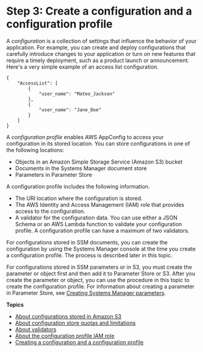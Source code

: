 # Step 3: Create a configuration and a configuration profile<a name="appconfig-creating-configuration-and-profile"></a>

A *configuration* is a collection of settings that influence the behavior of your application\. For example, you can create and deploy configurations that carefully introduce changes to your application or turn on new features that require a timely deployment, such as a product launch or announcement\. Here's a very simple example of an access list configuration\. 

```
{
    "AccessList": [
        {
            "user_name": "Mateo_Jackson"
        },
        {
            "user_name": "Jane_Doe"
        }
    ]
}
```

A *configuration profile* enables AWS AppConfig to access your configuration in its stored location\. You can store configurations in one of the following locations:
+ Objects in an Amazon Simple Storage Service \(Amazon S3\) bucket
+ Documents in the Systems Manager document store
+ Parameters in Parameter Store

A configuration profile includes the following information\.
+ The URI location where the configuration is stored\. 
+ The AWS Identity and Access Management \(IAM\) role that provides access to the configuration\.
+ A validator for the configuration data\. You can use either a JSON Schema or an AWS Lambda function to validate your configuration profile\. A configuration profile can have a maximum of two validators\.

For configurations stored in SSM documents, you can create the configuration by using the Systems Manager console at the time you create a configuration profile\. The process is described later in this topic\. 

For configurations stored in SSM parameters or in S3, you must create the parameter or object first and then add it to Parameter Store or S3\. After you create the parameter or object, you can use the procedure in this topic to create the configuration profile\. For information about creating a parameter in Parameter Store, see [Creating Systems Manager parameters](sysman-paramstore-su-create.md)\.

**Topics**
+ [About configurations stored in Amazon S3](appconfig-creating-configuration-and-profile-S3-source.md)
+ [About configuration store quotas and limitations](appconfig-creating-configuration-and-profile-quotas.md)
+ [About validators](appconfig-creating-configuration-and-profile-validators.md)
+ [About the configuration profile IAM role](appconfig-creating-configuration-and-profile-iam-role.md)
+ [Creating a configuration and a configuration profile](appconfig-creating-configuration-and-profile-console.md)